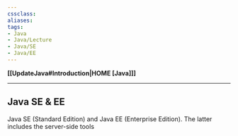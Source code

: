 ```yaml
---
cssclass:
aliases:
tags:
- Java
- Java/Lecture
- Java/SE
- Java/EE
---
```

**[[UpdateJava#Introduction|HOME [Java]]]**

---
## Java SE & EE
Java SE (Standard Edition) and Java EE (Enterprise Edition). The latter includes the server-side tools